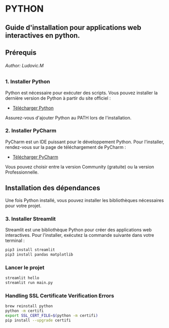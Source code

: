 # PYTHON
## Guide d'installation pour applications web interactives en python.

## Prérequis
###### Author: Ludovic.M

### 1. Installer Python
Python est nécessaire pour exécuter des scripts. Vous pouvez installer la dernière version de Python à partir du site officiel :

- [Télécharger Python](https://www.python.org/downloads/)

Assurez-vous d'ajouter Python au PATH lors de l'installation.

### 2. Installer PyCharm
PyCharm est un IDE puissant pour le développement Python. Pour l'installer, rendez-vous sur la page de téléchargement de PyCharm :

- [Télécharger PyCharm](https://www.jetbrains.com/pycharm/download/)

Vous pouvez choisir entre la version Community (gratuite) ou la version Professionnelle.

## Installation des dépendances

Une fois Python installé, vous pouvez installer les bibliothèques nécessaires pour votre projet.

### 3. Installer Streamlit
Streamlit est une bibliothèque Python pour créer des applications web interactives. Pour l'installer, exécutez la commande suivante dans votre terminal :

```bash
pip3 install streamlit
pip3 install pandas matplotlib
```

### Lancer le projet
```bash
streamlit hello
streamlit run main.py
```
### Handling SSL Certificate Verification Errors
```bash
brew reinstall python
python -m certifi
export SSL_CERT_FILE=$(python -m certifi)
pip install --upgrade certifi
```
